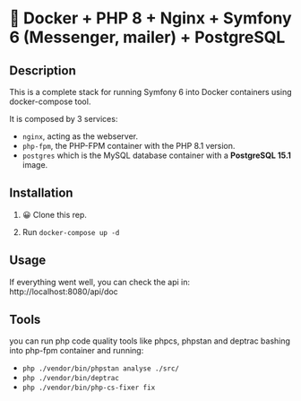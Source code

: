 # 🐳 Docker + PHP 8 + Nginx + Symfony 6 (Messenger, mailer) + PostgreSQL

## Description

This is a complete stack for running Symfony 6 into Docker containers using docker-compose tool.

It is composed by 3 services:

- `nginx`, acting as the webserver.
- `php-fpm`, the PHP-FPM container with the PHP 8.1 version.
- `postgres` which is the MySQL database container with a **PostgreSQL 15.1** image.

## Installation

1. 😀 Clone this rep.

2. Run `docker-compose up -d`

## Usage
If everything went well, you can check the api in: 
http://localhost:8080/api/doc

## Tools

you can run php code quality tools like phpcs, phpstan and deptrac 
bashing into php-fpm container and running:

* `php ./vendor/bin/phpstan analyse ./src/`
* `php ./vendor/bin/deptrac`
* `php ./vendor/bin/php-cs-fixer fix`
